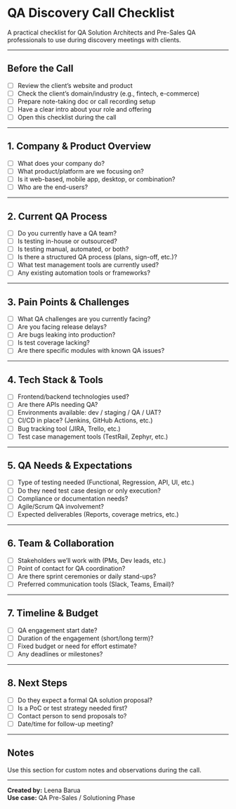 #  QA Discovery Call Checklist

A practical checklist for QA Solution Architects and Pre-Sales QA professionals to use during discovery meetings with clients.

---

##  Before the Call

- [ ] Review the client’s website and product
- [ ] Check the client’s domain/industry (e.g., fintech, e-commerce)
- [ ] Prepare note-taking doc or call recording setup
- [ ] Have a clear intro about your role and offering
- [ ] Open this checklist during the call

---

##  1. Company & Product Overview

- [ ] What does your company do?
- [ ] What product/platform are we focusing on?
- [ ] Is it web-based, mobile app, desktop, or combination?
- [ ] Who are the end-users?

---

##  2. Current QA Process

- [ ] Do you currently have a QA team?
- [ ] Is testing in-house or outsourced?
- [ ] Is testing manual, automated, or both?
- [ ] Is there a structured QA process (plans, sign-off, etc.)?
- [ ] What test management tools are currently used?
- [ ] Any existing automation tools or frameworks?

---

##  3. Pain Points & Challenges

- [ ] What QA challenges are you currently facing?
- [ ] Are you facing release delays?
- [ ] Are bugs leaking into production?
- [ ] Is test coverage lacking?
- [ ] Are there specific modules with known QA issues?

---

##  4. Tech Stack & Tools

- [ ] Frontend/backend technologies used?
- [ ] Are there APIs needing QA?
- [ ] Environments available: dev / staging / QA / UAT?
- [ ] CI/CD in place? (Jenkins, GitHub Actions, etc.)
- [ ] Bug tracking tool (JIRA, Trello, etc.)
- [ ] Test case management tools (TestRail, Zephyr, etc.)

---

##  5. QA Needs & Expectations

- [ ] Type of testing needed (Functional, Regression, API, UI, etc.)
- [ ] Do they need test case design or only execution?
- [ ] Compliance or documentation needs?
- [ ] Agile/Scrum QA involvement?
- [ ] Expected deliverables (Reports, coverage metrics, etc.)

---

##  6. Team & Collaboration

- [ ] Stakeholders we’ll work with (PMs, Dev leads, etc.)
- [ ] Point of contact for QA coordination?
- [ ] Are there sprint ceremonies or daily stand-ups?
- [ ] Preferred communication tools (Slack, Teams, Email)?

---

##  7. Timeline & Budget

- [ ] QA engagement start date?
- [ ] Duration of the engagement (short/long term)?
- [ ] Fixed budget or need for effort estimate?
- [ ] Any deadlines or milestones?

---

##  8. Next Steps

- [ ] Do they expect a formal QA solution proposal?
- [ ] Is a PoC or test strategy needed first?
- [ ] Contact person to send proposals to?
- [ ] Date/time for follow-up meeting?

---

##  Notes

Use this section for custom notes and observations during the call.

---

**Created by:** Leena Barua  
**Use case:** QA Pre-Sales / Solutioning Phase

